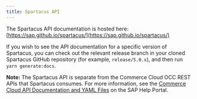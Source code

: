 ```yaml
---
title: Spartacus API
---
```


The Spartacus API documentation is hosted here: [https://sap.github.io/spartacus/](https://sap.github.io/spartacus/)

If you wish to see the API documentation for a specific version of Spartacus, you can check out the relevant release branch in your cloned Spartacus GitHub repository (for example, `release/5.0.x`), and then run `yarn generate:docs`.

**Note:** The Spartacus API is separate from the Commerce Cloud OCC REST APIs that Spartacus consumes. For more information, see the [Commerce Cloud API Documentation and YAML Files](https://help.sap.com/viewer/c5613bd3cc9942efb74d017b40eb0892/latest/en-US/18caa4b5c32c4bcf8b38c6260c0f30e8.html) on the SAP Help Portal.
